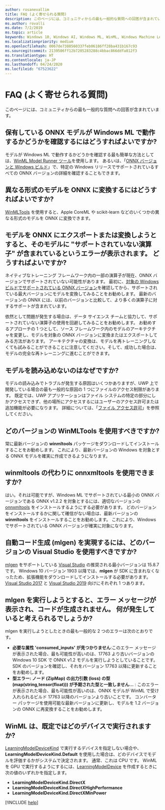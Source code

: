 ```yaml
---
author: rosanevallim
title: FAQ (よく寄せられる質問)
description: このページには、コミュニティからの最も一般的な質問への回答が含まれています。
ms.author: rovalli
ms.date: 7/2/2019
ms.topic: article
keywords: Windows 10, Windows AI, Windows ML, WinML, Windows Machine Learning
ms.localizationpriority: medium
ms.openlocfilehash: 0067de7380560337feb06186ff28ba431b167c93
ms.sourcegitcommit: 2139506ff12b7205283288c4bbac866ddfa812f3
ms.translationtype: HT
ms.contentlocale: ja-JP
ms.lasthandoff: 04/24/2020
ms.locfileid: "67523622"
---
```

# <a name="faq-frequently-asked-questions"></a>FAQ (よく寄せられる質問)

このページには、コミュニティからの最も一般的な質問への回答が含まれています。

## <a name="how-do-i-know-if-the-onnx-model-i-have-will-run-with-windows-ml"></a>保有している ONNX モデルが Windows ML で動作するかどうかを確認するにはどうすればよいですか?

モデルが Windows ML で動作するかどうかを確認する最も簡単な方法としては、[WinML Model Runner ツール](https://github.com/Microsoft/Windows-Machine-Learning/tree/master/Tools/WinMLRunner)を使用します。 あるいは、「[ONNX バージョンと Windows ビルド](onnx-versions.md)」で、特定の Windows リリースでサポートされているすべての ONNX バージョンの詳細を確認することもできます。

## <a name="how-do-i-convert-a-model-of-a-different-format-to-onnx"></a>異なる形式のモデルを ONNX に変換するにはどうすればよいですか?

[WinMLTools](convert-model-winmltools.md) を使用すると、Apple CoreML や scikit-learn などのいくつかの異なる形式のモデルを ONNX に変換できます。

## <a name="i-am-getting-errors-when-trying-to-export-andor-convert-my-model-to-onnx-that-say-my-model-has-unsupported-operators-what-should-i-do"></a>モデルを ONNX にエクスポートまたは変換しようとすると、そのモデルに "サポートされていない演算子" が含まれているというエラーが表示されます。 どうすればよいですか?

ネイティブなトレーニング フレームワーク内の一部の演算子が現在、ONNX バージョンでサポートされていない可能性があります。 最初に、[対象の Windows ビルドでサポートされている ONNX バージョン](onnx-versions.md)を確認してから、サポートされている最大バージョンにモデルを変換してみることをお勧めします。 最新のバージョンの ONNX には、以前のバージョンと比較して、より多くの演算子に対するサポートが含まれています。

依然として問題が発生する場合は、データ サイエンス チームと協力して、サポートされていない演算子の使用を回避してみることをお勧めします。 お勧めするアプローチの 1 つとして、ソース フレームワーク内のモデルのアーキテクチャを変更し、モデルを対象の ONNX バージョンに変換またはエクスポートしてみる方法があります。 アーキテクチャの変換は、モデルを再トレーニングしなくても試みることができることに注意してください。そして、成功した場合は、モデルの完全な再トレーニングに進むことができます。

## <a name="why-cant-i-load-a-model"></a>モデルを読み込めないのはなぜですか?

モデルの読み込みでトラブルが発生する原因はいくつかありますが、UWP 上で開発している場合の最も一般的な原因の 1 つにファイルのアクセス制限があります。 既定では、UWP アプリケーションはファイル システムの特定の部分にしかアクセスできず、他の場所にアクセスするにはユーザーのアクセス許可または追加機能が必要になります。 詳細については、「[ファイル アクセス許可](https://docs.microsoft.com/windows/uwp/files/file-access-permissions)」を参照してください。

## <a name="which-version-of-winmltools-should-i-use"></a>どのバージョンの WinMLTools を使用すべきですか?

常に最新バージョンの **winmltools** パッケージをダウンロードしてインストールすることをお勧めします。 これにより、最新バージョンの Windows を対象とする ONNX モデルを確実に作成できるようになります。

## <a name="can-i-use-onnxmltools-instead-of-winmltools"></a>winmltools の代わりに onnxmltools を使用できますか?

はい。それは可能ですが、Windows ML でサポートされている最小の ONNX バージョンである ONNX v1.2.2 を対象とするには、適切なバージョンの [onnxmltools](https://github.com/onnx/onnxmltools) をインストールするようにする必要があります。 どのバージョンをインストールするかに関して確信がない場合は、最新バージョンの **winmltools** をインストールすることをお勧めします。 これにより、Windows でサポートされている ONNX バージョンが確実に対象になります。

## <a name="which-version-of-visual-studio-should-i-use-in-order-to-get-automatic-code-generation-mlgen"></a>自動コード生成 (mlgen) を実現するには、どのバージョンの Visual Studio を使用すべきですか?

[mlgen](mlgen.md) をサポートしている [Visual Studio](https://visualstudio.microsoft.com/vs/) の推奨される最小バージョンは 15.8.7 です。 Windows 10 バージョン 1903 以降では、**mlgen** が SDK に含まれなくなったため、拡張機能をダウンロードしてインストールする必要があります。 [Visual Studio 2017](https://marketplace.visualstudio.com/items?itemName=WinML.mlgen) と [Visual Studio 2019](https://marketplace.visualstudio.com/items?itemName=WinML.mlgenv2) 向けにそれぞれ 1 つあります。

## <a name="i-get-an-error-message-when-trying-to-run-mlgen-and-no-code-is-generated-what-could-possibly-be-happening"></a>mlgen を実行しようとすると、エラー メッセージが表示され、コードが生成されません。 何が発生していると考えられるでしょうか?

mlgen を実行しようとしたときの最も一般的な 2 つのエラーは次のとおりです。

* **必要な属性 'consumed_inputs' が見つかりません**:このエラー メッセージが表示された場合、最も可能性が高いのは、17763 より古いバージョンの Windows 10 SDK で ONNX v1.2 モデルを実行しようとしていることです。SDK のバージョンを確認し、それをバージョン 17763 以降に更新することをお勧めします。
* **型エラー: ノード (ZipMap) の出力引数 (loss) の型 (map(string,tensor(float))) が予期された型と一致しません...** : このエラーが表示された場合、最も可能性が高いのは、ONNX モデルが WinML で受け入れられるビルド 17763 以降のバージョンより古いことです。 コンバーター パッケージを使用可能な最新バージョンに更新し、モデルを 1.2 バージョンの ONNX に再変換することをお勧めします。

## <a name="what-does-winml-run-on-by-default"></a>WinML は、既定ではどのデバイスで実行されますか?

[LearningModelDeviceKind](https://docs.microsoft.com/uwp/api/windows.ai.machinelearning.learningmodeldevicekind) で実行するデバイスを指定しない場合や、**LearningModelDeviceKind.Default** を使用した場合は、どのデバイスでモデルを評価するかがシステムで決定されます。 通常、これは CPU です。 WinML を GPU で実行するようにするには、[LearningModelDevice](https://docs.microsoft.com/uwp/api/windows.ai.machinelearning.learningmodeldevice) を作成するときに次の値のいずれかを指定します。

* **LearningModelDeviceKind.DirectX**
* **LearningModelDeviceKind.DirectXHighPerformance**
* **LearningModelDeviceKind.DirectXMinPower**

[!INCLUDE [help](../includes/get-help.md)]
